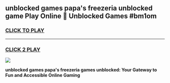 
## unblocked games papa's freezeria unblocked game Play Online 👋 Unblocked Games #bm1om
<h3>
<a href="https://premium.freeplayer.one?title=unblocked_games_papa's_freezeria&ref=21F">CLICK TO PLAY</a></h3>
<hr>

<h3>
<a href="https://premium.freeplayer.one?title=unblocked_games_papa's_freezeria&ref=21F">CLICK 2 PLAY</a>
  
</h3>

<a href="https://premium.freeplayer.one?title=unblocked_games_papa's_freezeria&ref=21F/"><img src="https://clearcache.store/games.png"></a>


**unblocked games papa's freezeria games unblocked: Your Gateway to Fun and Accessible Online Gaming**
